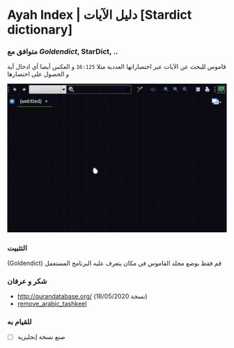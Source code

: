 # Ayah Index | دليل الآيات [Stardict dictionary]
### متوافق مع ***Goldendict***, StarDict, ..
قاموس للبحث عن الآيات عبر اختصاراتها العددية مثلا `16:125` و العكس أيضا أي ادخال آية و الحصول على اختصارها

![exampleGIF](ayah_search.gif)

### التثبيت
 (Goldendict) قم فقط بوضع مجلد القاموس في مكان يتعرف عليه البرنامج المستعمل


### شكر و عرفان
- http://qurandatabase.org/ (نسخة 18/05/2020)
- [remove_arabic_tashkeel](https://github.com/Ahmed-Salama96/remove_arabic_tashkeel)

### للقيام به
- [ ] صنع نسخة إنجليزية
